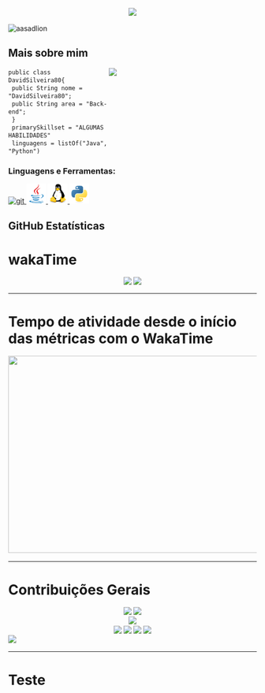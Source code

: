 



<p align="center"> <a href="https://github.com/saadfareed"><img src="https://readme-typing-svg.herokuapp.com?lines=Bem-vindo;Stack:+Java+Python;POO;TDD&center=true&width=500&height=50"></a></p>

<p align="left"> <img src="https://komarev.com/ghpvc/?username=DavidSilveira80&label=Profile%20views&color=0e75b6&style=flat" alt="aasadlion" /> </p>

## Mais sobre mim


<img align="right" width="300" src="https://i2.wp.com/allhtaccess.info/wp-content/uploads/2018/03/programming.gif?fit=1281%2C716&ssl=1" />

```Java/Python
public class DavidSilveira80{
 public String nome = "DavidSilveira80";
 public String area = "Back-end";
 }
 primarySkillset = "ALGUMAS HABILIDADES"
 linguagens = listOf("Java", "Python") 
```

<!--START_SECTION:waka-->







<!--END_SECTION:waka-->



<h3 align="left">Linguagens e Ferramentas:</h3>
<p align="left"> <a href="https://git-scm.com/" target="_blank" rel="noreferrer"> <img src="https://www.vectorlogo.zone/logos/git-scm/git-scm-icon.svg" alt="git" width="40" height="40"/> </a> <a href="https://www.java.com" target="_blank" rel="noreferrer"> <img src="https://raw.githubusercontent.com/devicons/devicon/master/icons/java/java-original.svg" alt="java" width="40" height="40"/> </a> <a href="https://www.linux.org/" target="_blank" rel="noreferrer"> <img src="https://raw.githubusercontent.com/devicons/devicon/master/icons/linux/linux-original.svg" alt="linux" width="40" height="40"/> </a> <a href="https://www.python.org" target="_blank" rel="noreferrer"> <img src="https://raw.githubusercontent.com/devicons/devicon/master/icons/python/python-original.svg" alt="python" width="40" height="40"/> </a> </p>



## **GitHub Estatísticas**


# wakaTime

<div align="center">
  <img src="https://github-readme-stats.vercel.app/api/wakatime?username=DavidSilveira80&show_icons=true&theme=github_dark"/>
  <img src="https://github-readme-streak-stats.herokuapp.com/?user=DavidSilveira80&show_icons=true&theme=dark"/>
</div>

___

# Tempo de atividade desde o início das métricas com o WakaTime

<div align="center">
  <img src="https://wakatime.com/share/@DavidSilveira80/d1624df1-cb2c-4736-bd52-eb218820ed1d.png" width="600" height="400"/>
</div>

___

# Contribuições Gerais

<div align="center">
  <img src="https://github-readme-stats.vercel.app/api?username=DavidSilveira80&show_icons=true&theme=github_dark"/>
  <img src="http://github-profile-summary-cards.vercel.app/api/cards/profile-details?username=DavidSilveira80&theme=github_dark"/>
</div>

<div align="center">
  <img src="https://github-readme-stats.vercel.app/api/top-langs/?username=Davidsilveira80&show_icons=true&theme=github_dark&langs_count=8"/>
</div>

<div align="center">
  <img src="http://github-profile-summary-cards.vercel.app/api/cards/most-commit-language?username=DavidSilveira80&theme=github_dark"/>
  <img src="http://github-profile-summary-cards.vercel.app/api/cards/repos-per-language?username=DavidSilveira80&theme=github_dark"/>
  <img src="http://github-profile-summary-cards.vercel.app/api/cards/stats?username=DavidSilveira80&theme=github_dark"/>
  <img src="http://github-profile-summary-cards.vercel.app/api/cards/productive-time?username=DavidSilveira80&theme=github_dark&gmtOffset=1"/>
</div>


<img src="https://activity-graph.herokuapp.com/graph?username=DavidSilveira80&bg_color=0f2d3d&color=1cadfb&line=1cadfb&point=1cadfb&area=true&hide_border=true">

___


# Teste



<!--START_SECTION:waka-->
<!--END_SECTION:waka-->
